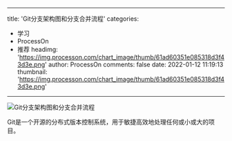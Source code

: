 
---
title: 'Git分支架构图和分支合并流程'
categories: 
 - 学习
 - ProcessOn
 - 推荐
headimg: 'https://img.processon.com/chart_image/thumb/61ad60351e085318d3f43d3e.png'
author: ProcessOn
comments: false
date: 2022-01-12 11:19:13
thumbnail: 'https://img.processon.com/chart_image/thumb/61ad60351e085318d3f43d3e.png'
---

<div>   
<img class="thumb" alt="Git分支架构图和分支合并流程" src="https://img.processon.com/chart_image/thumb/61ad60351e085318d3f43d3e.png" referrerpolicy="no-referrer">
<p>Git是一个开源的分布式版本控制系统，用于敏捷高效地处理任何或小或大的项目。</p>  
</div>
            